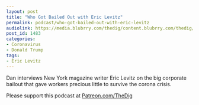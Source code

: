 ```yaml
---
layout: post
title: "Who Got Bailed Out with Eric Levitz"
permalink: podcast/who-got-bailed-out-with-eric-levitz
audiolink: https://media.blubrry.com/thedig/content.blubrry.com/thedig/The_Dig-EP_249-Levitz.mp3
post_id: 1483
categories: 
- Coronavirus
- Donald Trump
tags: 
- Eric Levitz
---
```


Dan interviews New York magazine writer Eric Levitz on the big corporate bailout that gave workers precious little to survive the corona crisis.

Please support this podcast at 
[Patreon.com/TheDig](https://Patreon.com/TheDig)